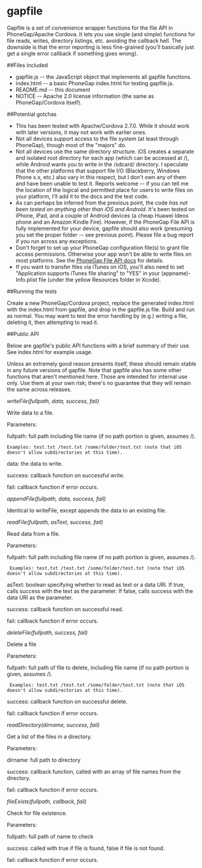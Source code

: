 gapfile
=======

Gapfile is a set of convenience wrapper functions for the file API in PhoneGap/Apache Cordova. It lets you use single (and simple) functions for file reads, writes, directory listings, etc. avoiding the callback hell. The downside is that the error reporting is less fine-grained (you'll basically just get a single error callback if something goes wrong).

##Files included

* gapfile.js  -- the JavaScript object that implements all gapfile functions.
* index.html -- a basic PhoneGap index.html for testing gapfile.js.
* README.md -- this document
* NOTICE -- Apache 2.0 license information (the same as PhoneGap/Cordova itself).


##Potential gotchas

* This has been tested with Apache/Cordova 2.7.0. While it should work with later versions, it may not work with earlier ones.
* Not all devices support access to the file system (at least through PhoneGap), though most of the "majors" do.
* Not all devices use the same directory structure. iOS creates a separate and isolated root directory for each app (which can be accessed at /), while Android wants you to write in the /sdcard/ directory. I speculate that the other platforms that support file I/O (Blackberry, Windows Phone x.x, etc.) also vary in this respect, but I don't own any of them and have been unable to test it. Reports welcome -- if you can tell me the location of the logical and permitted place for users to write files on your platform, I'll add it to the docs and the test code.
* As can perhaps be inferred from the previous point, the code *has not been tested on anything other than iOS and Android*. It's been tested on iPhone, iPad, and a couple of Android devices (a cheap Huawei Ideos phone and an Amazon Kindle Fire). However, if the PhoneGap File API is fully implemented for your device, gapfile should also work (presuming you set the proper folder -- see previous point). Please file a bug report if you run across any exceptions.
* Don't forget to set up your PhoneGap configuration file(s) to grant file access permissions. Otherwise your app won't be able to write files on most platforms. See the [PhoneGap File API docs](http://docs.phonegap.com/en/2.7.0/cordova_file_file.md.html#Files) for details.
* If you want to transfer files via iTunes on iOS, you'll also need to set "Application supports iTunes file sharing" to "YES" in your (appname)-Info.plist file (under the yellow Resources folder in Xcode).

##Running the tests

Create a new PhoneGap/Cordova project, replace the generated index.html with the index.html from gapfile, and drop in the gapfile.js file. Build and run as normal. You may want to test the error handling by (e.g.) writing a file, deleting it, then attempting to read it. 

##Public API

Below are gapfile's public API functions with a brief summary of their use. See index.html for example usage.

Unless an extremely good reason presents itself, these should remain stable in any future versions of gapfile. Note that gapfile also has some other functions that aren't mentioned here. Those are intended for internal use only. Use them at your own risk; there's no guarantee that they will remain the same across releases.

*writeFile(fullpath, data, success, fail)*

Write data to a file.

Parameters: 

 fullpath: full path including file name (if no path portion is given, assumes /).

	Examples: test.txt /test.txt /some/folder/test.txt (note that iOS doesn't allow subdirectories at this time).

 data: the data to write.

 success: callback function on successful write.

 fail: callback function if error occurs.


*appendFile(fullpath, data, success, fail)*

Identical to writeFile, except appends the data to an existing file.


*readFile(fullpath, asText, success, fail)*

Read data from a file.

Parameters: 

 fullpath: full path including file name (if no path portion is given, assumes /).

     Examples: test.txt /test.txt /some/folder/test.txt (note that iOS doesn't allow subdirectories at this time).

 asText: boolean specifying whether to read as text or a data URI. If true, calls success with the text as the parameter. If false, calls success with the data URI as the parameter.

 success: callback function on successful read.

 fail: callback function if error occurs.


*deleteFile(fullpath, success, fail)*

Delete a file

Parameters: 

 fullpath: full path of file to delete, including file name (if no path portion is given, assumes /).

     Examples: test.txt /test.txt /some/folder/test.txt (note that iOS doesn't allow subdirectories at this time).

 success: callback function on successful delete.

 fail: callback function if error occurs.


*readDirectory(dirname, success, fail)*

Get a list of the files in a directory.

Parameters:

 dirname: full path to directory

 success: callback function, called with an array of file names from the directory.

 fail: callback function if error occurs.


*fileExists(fullpath, callback, fail)*

Check for file existence.

Parameters:

 fullpath: full path of name to check

 success: called with true if file is found, false if file is not found.

 fail: callback function if error occurs.

